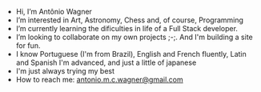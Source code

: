 -  Hi, I’m Antônio Wagner
-  I’m interested in Art, Astronomy, Chess and, of course, Programming
-  I’m currently learning the dificulties in life of a Full Stack developer.
-  I’m looking to collaborate on my own projects ;-;. And I'm building a site for fun.
-  I know Portuguese (I'm from Brazil), English and French fluently, Latin and Spanish I'm advanced, and just a little of japanese
-  I'm just always trying my best
-  How to reach me: antonio.m.c.wagner@gmail.com

<!---
AnriaW/AnriaW is a ✨ special ✨ repository because its `README.md` (this file) appears on your GitHub profile.
You can click the Preview link to take a look at your changes.
--->
